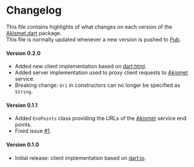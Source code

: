 # Changelog
This file contains highlights of what changes on each version of the [Akismet.dart](https://pub.dartlang.org/packages/akismet) package.  
This file is normally updated whenever a new version is pushed to [Pub](https://pub.dartlang.org).

#### Version 0.2.0
* Added new client implementation based on [dart:html](https://api.dartlang.org/dart_html.html).
* Added server implementation used to proxy client requests to [Akismet](https://akismet.com) service.
* Breaking change: `Uri` in constructors can no longer be specified as `String`.

#### Version 0.1.1
* Added `EndPoints` class providing the URLs of the [Akismet](https://akismet.com) service end points.
* Fixed issue [#1](https://github.com/cedx/akismet.dart/issues/1).

#### Version 0.1.0
* Initial release: client implementation based on [dart:io](https://api.dartlang.org/dart_io.html).